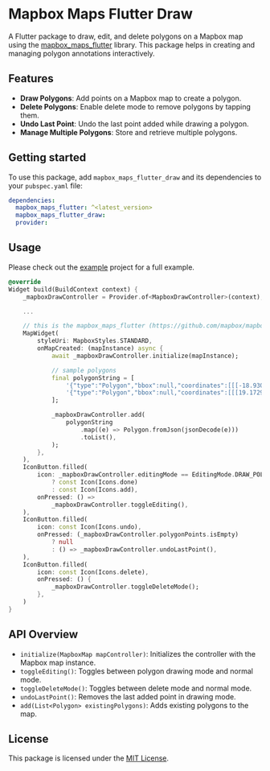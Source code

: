 <!--
This README describes the package. If you publish this package to pub.dev,
this README's contents appear on the landing page for your package.

For information about how to write a good package README, see the guide for
[writing package pages](https://dart.dev/tools/pub/writing-package-pages).

For general information about developing packages, see the Dart guide for
[creating packages](https://dart.dev/guides/libraries/create-packages)
and the Flutter guide for
[developing packages and plugins](https://flutter.dev/to/develop-packages).
-->

# Mapbox Maps Flutter Draw

A Flutter package to draw, edit, and delete polygons on a Mapbox map using the [mapbox_maps_flutter](https://github.com/mapbox/mapbox-maps-flutter) library. This package helps in creating and managing polygon annotations interactively.

## Features

- **Draw Polygons**: Add points on a Mapbox map to create a polygon.
- **Delete Polygons**: Enable delete mode to remove polygons by tapping them.
- **Undo Last Point**: Undo the last point added while drawing a polygon.
- **Manage Multiple Polygons**: Store and retrieve multiple polygons.

## Getting started

To use this package, add `mapbox_maps_flutter_draw` and its dependencies to your `pubspec.yaml` file:

```yaml
dependencies:
  mapbox_maps_flutter: ^<latest_version>
  mapbox_maps_flutter_draw:
  provider:
```

## Usage

Please check out the [example](./example/) project for a full example.

```dart
@override
Widget build(BuildContext context) {
    _mapboxDrawController = Provider.of<MapboxDrawController>(context);

    ...

    // this is the mapbox_maps_flutter (https://github.com/mapbox/mapbox-maps-flutter) map
    MapWidget(
        styleUri: MapboxStyles.STANDARD,
        onMapCreated: (mapInstance) async {
            await _mapboxDrawController.initialize(mapInstance);

            // sample polygons
            final polygonString = [
                '{"type":"Polygon","bbox":null,"coordinates":[[[-18.930236903430682,65.54258945880892],[-41.305603332322534,56.12495372403541],[-23.143507455464942,47.51318115957886],[-13.42744079577011,50.491865810367415]]]}',
                '{"type":"Polygon","bbox":null,"coordinates":[[[19.172957996449043,49.30508658266342],[12.380430916160435,33.47371340190411],[-2.592100951914972,35.36674553163404],[0.04248170102297877,51.60826115068258]]]}'
            ];

            _mapboxDrawController.add(
                polygonString
                    .map((e) => Polygon.fromJson(jsonDecode(e)))
                    .toList(),
            );
        },
    ),
    IconButton.filled(
        icon: _mapboxDrawController.editingMode == EditingMode.DRAW_POLYGON
            ? const Icon(Icons.done)
            : const Icon(Icons.add),
        onPressed: () =>
            _mapboxDrawController.toggleEditing(),
    ),
    IconButton.filled(
        icon: const Icon(Icons.undo),
        onPressed: (_mapboxDrawController.polygonPoints.isEmpty)
            ? null
            : () => _mapboxDrawController.undoLastPoint(),
    ),
    IconButton.filled(
        icon: const Icon(Icons.delete),
        onPressed: () {
            _mapboxDrawController.toggleDeleteMode();
        },
    )
}
```

## API Overview
- `initialize(MapboxMap mapController)`: Initializes the controller with the Mapbox map instance.
- `toggleEditing()`: Toggles between polygon drawing mode and normal mode.
- `toggleDeleteMode()`: Toggles between delete mode and normal mode.
- `undoLastPoint()`: Removes the last added point in drawing mode.
- `add(List<Polygon> existingPolygons)`: Adds existing polygons to the map.

## License
This package is licensed under the [MIT License](./LICENSE).



